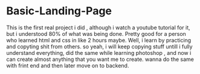 # Basic-Landing-Page
This is the first real project i did , although i watch a youtube tutorial for it, but i understood 80% of what was being done.
Pretty good for a person who learned html and css in like 2 hours maybe.
Well, i learn by practicing and copyting shit from others.
so yeah, i will keep copying stuff untill i fully understand everything, 
did the same while learning photoshop , and now i can create almost anything that you want me to create.
wanna do the same with frint end and then later move on to backend.
